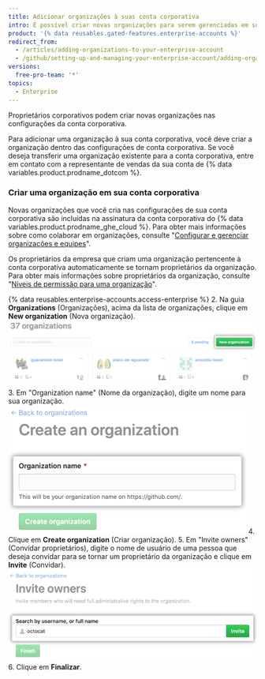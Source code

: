 ```yaml
---
title: Adicionar organizações à suas conta corporativa
intro: É possível criar novas organizações para serem gerenciadas em sua conta corporativa.
product: '{% data reusables.gated-features.enterprise-accounts %}'
redirect_from:
  - /articles/adding-organizations-to-your-enterprise-account
  - /github/setting-up-and-managing-your-enterprise-account/adding-organizations-to-your-enterprise-account
versions:
  free-pro-team: '*'
topics:
  - Enterprise
---
```


Proprietários corporativos podem criar novas organizações nas configurações da conta corporativa.

Para adicionar uma organização à sua conta corporativa, você deve criar a organização dentro das configurações de conta corporativa. Se você deseja transferir uma organização existente para a conta corporativa, entre em contato com a representante de vendas da sua conta de {% data variables.product.prodname_dotcom %}.

### Criar uma organização em sua conta corporativa

Novas organizações que você cria nas configurações de sua conta corporativa são incluídas na assinatura da conta corporativa do {% data variables.product.prodname_ghe_cloud %}. Para obter mais informações sobre como colaborar em organizações, consulte "[Configurar e gerenciar organizações e equipes](/categories/setting-up-and-managing-organizations-and-teams)".

Os proprietários da empresa que criam uma organização pertencente à conta corporativa automaticamente se tornam proprietários da organização. Para obter mais informações sobre proprietários da organização, consulte "[Níveis de permissão para uma organização](/articles/permission-levels-for-an-organization)".

{% data reusables.enterprise-accounts.access-enterprise %}
2. Na guia **Organizations** (Organizações), acima da lista de organizações, clique em **New organization** (Nova organização). ![Botão New organization (Nova organização)](/assets/images/help/business-accounts/enterprise-account-add-org.png)
3. Em "Organization name" (Nome da organização), digite um nome para sua organização. ![Campo para digitar o nome da nova organização](/assets/images/help/business-accounts/new-organization-name-field.png)
4. Clique em **Create organization** (Criar organização).
5. Em "Invite owners" (Convidar proprietários), digite o nome de usuário de uma pessoa que deseja convidar para se tornar um proprietário da organização e clique em **Invite** (Convidar). ![Campo de pesquisa do proprietário da organização e botão Invite (Convidar)](/assets/images/help/business-accounts/invite-org-owner.png)
6. Clique em **Finalizar**.
